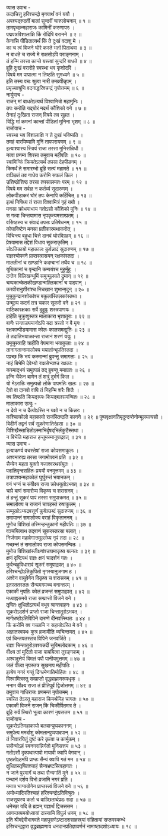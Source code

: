 व्यास उवाच -  
कदाचित्तु हरिश्चन्द्रो मृगयार्थं वनं ययौ ।  
अपश्यद्‌रुदतीं बालां सुन्दरीं चारुलोचनाम् ॥ १ ॥  
तामपृच्छन्महाराजः कामिनीं करुणापरः ।  
पद्मपत्रविशालाक्षि किं रोदिषि वरानने ॥ २ ॥  
केनासि पीडितात्यर्थं किं ते दुःखं वदाशु मे ।  
का च त्वं विजने घोरे कस्ते भर्ता पिताथवा ॥ ३ ॥  
न बाधते च राज्ये मे राक्षसोऽपि पराङ्गनाम् ।  
तं हन्मि तरसा कान्ते यस्त्वां सुन्दरि बाधते ॥ ४ ॥  
ब्रूहि दुःखं वरारोहे स्वस्था भव कृशोदरि ।  
विषये मम पापात्मा न तिष्ठति सुमध्यमे ॥ ५ ॥  
इति तस्य वचः श्रुत्वा नारी तमब्रवीन्नृपम् ।  
प्रमृज्याश्रूणि वदनाद्धरिश्चन्द्रं नृपोत्तमम् ॥ ६ ॥  
नार्युवाच -  
राजन् मां बाधतेऽत्यर्थं विश्वामित्रो महामुनिः ।  
तपः करोति यद्‌घोरं मदर्थं कौशिको वने ॥ ७ ॥  
तेनाहं दुःखिता राजन् विषये तव सुव्रत ।  
विद्धि मां कमनां कान्तां पीडितां मुनिना भृशम् ॥ ८ ॥  
राजोवाच -  
स्वस्था भव विशालाक्षि न ते दुःखं भविष्यति ।  
तमहं वारयिष्यामि मुनिं तापपरायणम् ॥ ९ ॥  
इत्याश्वास्य स्त्रियं राजा तरसा मुनिसन्निधौ ।  
नत्वा प्रणम्य शिरसा तमुवाच महीपतिः ॥ १० ॥  
स्वामिन्किं क्रियतेऽत्यर्थं तपसा देहपीडनम् ।  
किमर्थं ते समारम्भो ब्रूहि सत्यं महामते ॥ ११ ॥  
वाञ्छितं तव गाधेय करोमि सफलं किल ।  
उत्तिष्ठोत्तिष्ठ तरसा तपसालमतः परम् ॥ १२ ॥  
विषये मम सर्वज्ञ न कर्तव्यं सुदारुणम् ।  
लोकपीडाकरं घोरं तपः केनापि कर्हिचित् ॥ १३ ॥  
इत्थं निषिध्य तं राजा विश्वामित्रं गृहं ययौ ।  
मनसा क्रोधमाधाय गतोऽसौ कौशिको मुनिः ॥ १४ ॥  
स गत्वा चिन्तयामास नृपकृत्यमसाम्प्रतम् ।  
वसिष्ठस्य च संवादं तपसः प्रतिषेधनम् ॥ १५ ॥  
कोपाविष्टेन मनसा प्रतीकारमथाकरोत् ।  
विचिन्त्य बहुधा चित्ते दानवं घोरविग्रहम् ॥ १६ ॥  
प्रेषयामास तद्देशं विधाय सूकराकृतिम् ।  
सोऽतिकायो महाकालः कुर्वन्नादं सुदारुणम् ॥ १७ ॥  
राज्ञश्चोपवने प्राप्तस्त्रासयन् रक्षकांस्तदा ।  
मालतीनां च खण्डानि कदम्बानां तथैव च ॥ १८ ॥  
यूथिकानां च वृन्दानि कम्पयंश्च मुहुर्मुहुः ।  
दन्तेन विलिखन्भूमिं समुन्मूलयते द्रुमान् ॥ १९ ॥  
चम्पकान्केतकीखण्डान्मल्लिकानां च पादपान् ।  
करवीरानुशीरांश्च निचखान शुभान्मृदून् ॥ २० ॥  
मुचुकुन्दानशोकांश्च बकुलांस्तिलकांस्तथा ।  
उन्मूल्य कदनं तत्र चकार सूकरो वने ॥ २१ ॥  
वाटिकारक्षकाः सर्वे दुद्रुवुः शस्त्रपाणयः ।  
हाहेति चुक्रुशुस्तत्र मालाकारा भृशातुराः ॥ २२ ॥  
बाणैः सन्ताड्यमानोऽपि यदा त्रस्तो न वै मृगः ।  
रक्षकान्पीडयामास कोलः कालसमद्युतिः ॥ २३ ॥  
ते तदातिभयाक्रान्ता राजानं शरणं ययुः ।  
तमूचुस्त्राहि त्राहीति वेपमाना भयाकुलाः ॥ २४ ॥  
तानागतान्समालोक्य भयार्तान्भूपतिस्तदा ।  
पप्रच्छ किं भयं कस्मान्मां ब्रुवन्तु समागताः ॥ २५ ॥  
नाहं बिभेमि देवेभ्यो राक्षसेभ्यश्च रक्षकाः ।  
कस्माद्‌भयं समुत्पन्नं तद्‌ ब्रुवन्तु ममाग्रतः ॥ २६ ॥  
हन्मि चैकेन बाणेन तं शत्रुं दुर्भगं किल ।  
यो मेऽरातिः समुत्पन्नो लोके पापमतिः खलः ॥ २७ ॥  
देवो वा दानवो वापि तं निहन्मि शरैः शितैः ।  
क्व तिष्ठति कियद्‌रूपः कियद्‌बलसमन्वितः ॥ २८ ॥  
मालाकारा ऊचुः -  
न देवो न च दैत्योऽस्ति न यक्षो न च किन्नरः ।  
कश्चित्कोलो महाकायो राजंस्तिष्ठति कानने ॥ २९ ॥
पुष्पवृक्षानतिमृदून्दन्तेनोन्मूलयत्यसौ ।  
विदीर्णं तद्वनं सर्वं सूकरेणातिरंहसा ॥ ३० ॥  
विशिखैस्ताडितोऽस्माभिर्दृषद्‌भिर्लकुटैस्तथा ।  
न बिभेति महाराज हन्तुमस्मानुपाद्रवत् ॥ ३१ ॥  
व्यास उवाच -  
इत्याकर्ण्य वचस्तेषां राजा कोपसमाकुलः ।  
अश्वमारुह्य तरसा जगामोपवनं प्रति ॥ ३२ ॥  
सैन्येन महता युक्तो गजाश्वरथसंयुतः ।  
पदातिवृन्दसहितः प्रययौ वनमुत्तमम् ॥ ३३ ॥  
तत्रापश्यन्महाकोलं घुर्घुरन्तं भयानकम् ।  
वनं भग्नं च संवीक्ष्य राजा क्रोधयुतोऽभवत् ॥ ३४ ॥  
चापे बाणं समारोप्य विकृष्य च शरासनम् ।  
तं हन्तुं सूकरं पापं तरसा समुपाक्रमत् ॥ ३५ ॥  
समालोक्य च राजानं चापहस्तं रुषाकुलम् ।  
सम्मुखोऽभ्यद्रवत्तूर्णं कुर्वञ्छब्दं सुदारुणम् ॥ ३६ ॥  
तमायान्तं समालोक्य वराहं विकृताननम् ।  
मुमोच विशिखं तस्मिन्हन्तुकामो महीपतिः ॥ ३७ ॥  
वञ्चयित्वाथ तद्बाणं सूकरस्तरसा बलात् ।  
निर्जगाम महावेगात्तमुल्लंघ्य नृपं तदा ॥ २८ ॥  
गच्छन्तं तं समालोक्य राजा कोपसमन्वितः ।  
मुमोच विशिखांस्तीक्ष्णांश्चापमाकृष्य यत्नतः ॥ ३९ ॥  
क्षणं दृष्टिपथं राज्ञः क्षणं चादर्शनं गतः ।  
कुर्वन्बहुविधारावं सूकरं समुपाद्रवत् ॥ ४० ॥  
हरिश्चन्द्रोऽतिकुपितो मृगस्यानुजगाम ह ।  
अश्वेन वायुवेगेन विकृष्य च शरासनम् ॥ ४१ ॥  
इतस्ततस्ततः सैन्यमगमच्च वनान्तरम् ।  
एकाकी नृपतिः कोलं व्रजन्तं समुपाद्रवत् ॥ ४२ ॥  
मध्याह्नसमये राजा सम्प्राप्तो विजने वने ।  
तृषितः क्षुधितोऽत्यर्थं बभूव श्रान्तवाहनः ॥ ४३ ॥  
सूकरोऽदर्शनं प्राप्तो राजा चिन्तातुरोऽभवत् ।  
मार्गभ्रष्टोऽतिविपिने दारुणे दीनवत्स्थितः ॥ ४४ ॥  
किं करोमि क्व गच्छामि न सहायोऽस्ति मे वने ।  
अज्ञातस्वपथः कुत्र व्रजामीति व्यचिन्तयत् ॥ ४५ ॥  
एवं चिन्तयतस्तत्र विपिने जनवर्जिते ।  
राज्ञा चिन्तातुरोऽपश्यन्नदीं सुविमलोदकाम् ॥ ४६ ॥  
वीक्ष्य तां मुदितो राजा पाययित्वा तुरङ्गकम् ।  
अश्वादुत्तेर्य विमलं पपौ पानीयमुत्तमम् ॥ ४७ ॥  
जलं पीत्वा नृपस्तत्र सुखमाप महीपतिः ।  
इत्येष नगरं गन्तुं दिग्भ्रमेणातिमोहितः ॥ ४८ ॥  
विश्वामित्रस्तु सम्प्राप्तो वृद्धब्राह्मणरूपधृक् ।  
ननाम वीक्ष्य राजा तं प्रीतिपूर्वं द्विजोत्तमम् ॥ ४९ ॥  
तमुवाच गाधिराजः प्रणमन्तं नृपोत्तमम् ।  
स्वस्ति तेऽस्तु महाराज किमर्थमिह चागतः ॥ ५० ॥  
एकाकी विजने राजन् किं चिकीर्षितमत्र ते ।  
ब्रूहि सर्वं स्थिरो भूत्वा कारणं नृपसत्तम ॥ ५१ ॥  
राजोवाच -  
सूकरोऽतिमहाकायो बलवान्पुष्पकाननम् ।  
समुपेत्य ममर्दाशु कोमलान्पुष्पपादपान् ॥ ५२ ॥  
तं निवारयितुं दुष्टं करे कृत्वा च कार्मुकम् ।  
ससैन्योऽहं स्वनगरान्निर्गतो मुनिसत्तम ॥ ५३ ॥  
गतोऽसौ दृक्पथात्पापो मायावी क्वापि वेगवान् ।  
पृष्ठतोऽहमपि प्राप्तः सैन्यं क्वापि गतं मम ॥ ५४ ॥  
क्षुधितस्तृषितश्चाहं सैन्यभ्रष्टस्त्विहागतः ।  
न जाने पुरमार्गं च तथा सैन्यगतिं मुने ॥ ५५ ॥  
पन्थानं दर्शय विभो व्रजामि नगरं प्रति ।  
ममात्र भाग्ययोगेन प्राप्तस्त्वं विजने वने ॥ ५६ ॥  
अयोध्यादिपतिश्चाहं हरिश्चन्द्रोऽतिविश्रुतः ।  
राजसूयस्य कर्ता च वाञ्छितार्थप्रदः सदा ॥ ५७ ॥  
धनेच्छा यदि ते ब्रह्मन् यज्ञार्थं द्विजसत्तम ।  
आगन्तव्यमयोध्यायां दास्यामि विपुलं धनम् ॥ ५८ ॥  
इति श्रीमद्देवीभागवते महापुराणेऽष्टादशसाहस्र्यां संहितायां सप्तमस्कन्धे  
हरिश्चन्द्रद्वारा वृद्धब्राह्मणाय धनदानप्रतिज्ञावर्णनं नामाष्टादशोऽध्यायः ॥ १८ ॥
